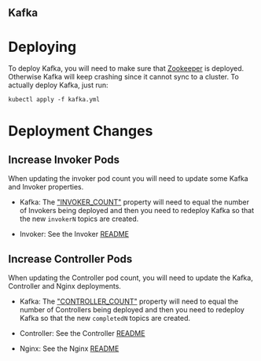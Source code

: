 Kafka
-----

# Deploying

To deploy Kafka, you will need to make sure that [Zookeeper](../zookeeper/README.md)
is deployed. Otherwise Kafka will keep crashing since
it cannot sync to a cluster. To actually deploy Kafka,
just run:

```
kubectl apply -f kafka.yml
```

# Deployment Changes
## Increase Invoker Pods

When updating the invoker pod count you will need to update some Kafka
and Invoker properties.

* Kafka: The ["INVOKER_COUNT"](https://github.com/apache/incubator-openwhisk-deploy-kube/blob/master/kubernetes/kafka/kafka.yml#L73)
  property will need to equal the number of Invokers being deployed
  and then you need to redeploy Kafka so that the new `invokerN`
  topics are created.

* Invoker: See the Invoker [README](https://github.com/apache/incubator-openwhisk-deploy-kube/blob/master/kubernetes/invoker/README.md)

## Increase Controller Pods

When updating the Controller pod count, you will need to update the
Kafka, Controller and Nginx deployments.

* Kafka: The ["CONTROLLER_COUNT"](https://github.com/apache/incubator-openwhisk-deploy-kube/blob/master/kubernetes/kafka/kafka.yml#L63)
  property will need to equal the number of Controllers being deployed
  and then you need to redeploy Kafka so that the new `completedN`
  topics are created.

* Controller: See the Controller [README](https://github.com/apache/incubator-openwhisk-deploy-kube/blob/master/kubernetes/controller/README.md)

* Nginx: See the Nginx [README](https://github.com/apache/incubator-openwhisk-deploy-kube/blob/master/kubernetes/nginx/README.md#increase-controller-count)
